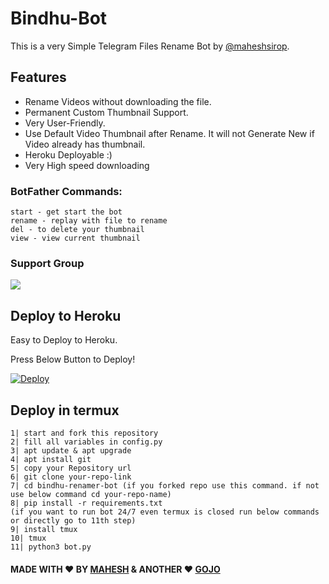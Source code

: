 # Bindhu-Bot
This is a very Simple Telegram Files Rename Bot by [@maheshsirop](https://t.me/maheshsirop).

## Features
- Rename Videos without downloading the file.
- Permanent Custom Thumbnail Support.
- Very User-Friendly.
- Use Default Video Thumbnail after Rename. It will not Generate New if Video already has thumbnail.
- Heroku Deployable :)
- Very High speed downloading

### BotFather Commands:
```
start - get start the bot
rename - replay with file to rename
del - to delete your thumbnail
view - view current thumbnail
```
### Support Group
<a href="https://t.me/Hexafreinds"><img src="https://img.shields.io/badge/Telegram-Join%20Telegram%20Group-blue.svg?logo=telegram"></a>

## Deploy to Heroku
Easy to Deploy to Heroku.


Press Below Button to Deploy!

[![Deploy](https://www.herokucdn.com/deploy/button.svg)](https://dashboard.heroku.com/new?template=https://github.com/MAHESH-KADALI/bindhu-renamer-bot)

## Deploy in termux
```
1| start and fork this repository
2| fill all variables in config.py
3| apt update & apt upgrade
4| apt install git
5| copy your Repository url
6| git clone your-repo-link
7| cd bindhu-renamer-bot (if you forked repo use this command. if not use below command cd your-repo-name)
8| pip install -r requirements.txt
(if you want to run bot 24/7 even termux is closed run below commands or directly go to 11th step)
9| install tmux
10| tmux
11| python3 bot.py
```
#### MADE WITH ♥️ BY [MAHESH](https://github.com/MAHESH-KADALI) & ANOTHER ❤️ [GOJO](https://t.me/SatoruGojo830)
